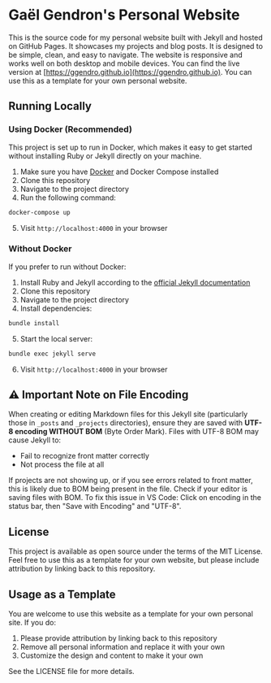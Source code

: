 # Gaël Gendron's Personal Website

This is the source code for my personal website built with Jekyll and hosted on GitHub Pages. It showcases my projects and blog posts. It is designed to be simple, clean, and easy to navigate. The website is responsive and works well on both desktop and mobile devices. You can find the live version at [https://ggendro.github.io](https://ggendro.github.io). You can use this as a template for your own personal website.

## Running Locally

### Using Docker (Recommended)

This project is set up to run in Docker, which makes it easy to get started without installing Ruby or Jekyll directly on your machine.

1. Make sure you have [Docker](https://www.docker.com/get-started) and Docker Compose installed
2. Clone this repository
3. Navigate to the project directory
4. Run the following command:

```bash
docker-compose up
```

5. Visit `http://localhost:4000` in your browser

### Without Docker

If you prefer to run without Docker:

1. Install Ruby and Jekyll according to the [official Jekyll documentation](https://jekyllrb.com/docs/installation/)
2. Clone this repository
3. Navigate to the project directory
4. Install dependencies:

```bash
bundle install
```

5. Start the local server:

```bash
bundle exec jekyll serve
```

6. Visit `http://localhost:4000` in your browser

## :warning: Important Note on File Encoding

When creating or editing Markdown files for this Jekyll site (particularly those in `_posts` and `_projects` directories), ensure they are saved with **UTF-8 encoding WITHOUT BOM** (Byte Order Mark). Files with UTF-8 BOM may cause Jekyll to:

- Fail to recognize front matter correctly
- Not process the file at all

If projects are not showing up, or if you see errors related to front matter, this is likely due to BOM being present in the file. Check if your editor is saving files with BOM. To fix this issue in VS Code: Click on encoding in the status bar, then "Save with Encoding" and "UTF-8".

## License

This project is available as open source under the terms of the MIT License. Feel free to use this as a template for your own website, but please include attribution by linking back to this repository.

## Usage as a Template

You are welcome to use this website as a template for your own personal site. If you do:

1. Please provide attribution by linking back to this repository
2. Remove all personal information and replace it with your own
3. Customize the design and content to make it your own

See the LICENSE file for more details.